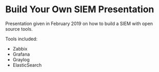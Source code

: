 # Build Your Own SIEM Presentation

Presentation given in February 2019 on how to build a SIEM with open source tools.

Tools included:
- Zabbix
- Grafana
- Graylog
- ElasticSearch
